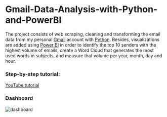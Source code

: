 # Gmail-Data-Analysis-with-Python-and-PowerBI
The project consists of web scraping, cleaning and transforming the email data from my personal [Gmail](https://mail.google.com) account with [Python](https://www.python.org/). Besides, visualizations are added using [Power BI](https://lnkd.in/ewuiReWm) in order to identify the top 10 senders with the highest volume of emails, create a Word Cloud that generates the most used words in subjects, and measure that volume per year, month, day and hour.

### Step-by-step tutorial: 
[YouTube tutorial](https://youtu.be/a5EmgTZva-4)

### Dashboard
![dashboard](https://user-images.githubusercontent.com/64377961/191599850-de0bd563-ed64-42f1-aebb-02e7897b8528.png)

